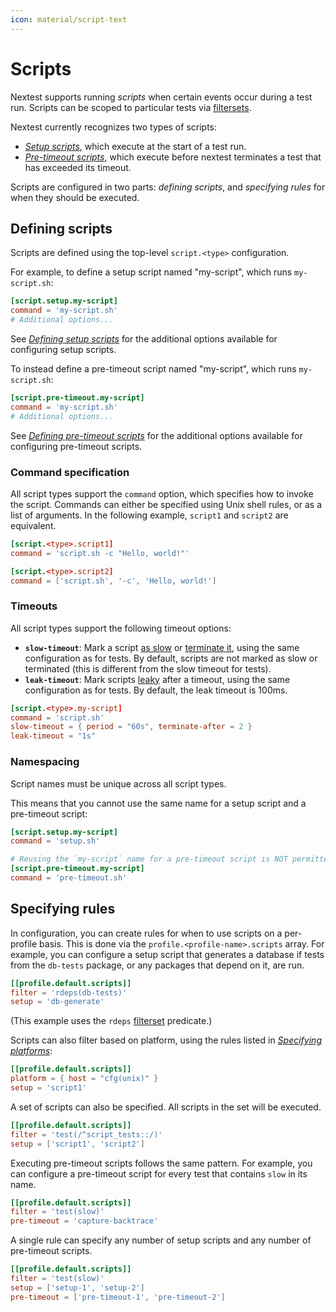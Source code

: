 ```yaml
---
icon: material/script-text
---
```


# Scripts

Nextest supports running _scripts_ when certain events occur during a test run. Scripts can be scoped to particular tests via [filtersets](../filtersets/index.md).

Nextest currently recognizes two types of scripts:

* [_Setup scripts_](setup.md), which execute at the start of a test run.
* [_Pre-timeout scripts_](pre-timeout.md), which execute before nextest terminates a test that has exceeded its timeout.

Scripts are configured in two parts: _defining scripts_, and _specifying rules_ for when they should be executed.

## Defining scripts

Scripts are defined using the top-level `script.<type>` configuration.

For example, to define a setup script named "my-script", which runs `my-script.sh`:

```toml title="Setup script definition in <code>.config/nextest.toml</code>"
[script.setup.my-script]
command = 'my-script.sh'
# Additional options...
```

See [_Defining setup scripts_](setup.md#defining-setup-scripts) for the additional options available for configuring setup scripts.

To instead define a pre-timeout script named "my-script", which runs `my-script.sh`:

```toml title="Pre-timeout script definition in <code>.config/nextest.toml</code>"
[script.pre-timeout.my-script]
command = 'my-script.sh'
# Additional options...
```

See [_Defining pre-timeout scripts_](pre-timeout.md#defining-pre-timeout-scripts) for the additional options available for configuring pre-timeout scripts.

### Command specification

All script types support the `command` option, which specifies how to invoke the script. Commands can either be specified using Unix shell rules, or as a list of arguments. In the following example, `script1` and `script2` are equivalent.

```toml
[script.<type>.script1]
command = 'script.sh -c "Hello, world!"'

[script.<type>.script2]
command = ['script.sh', '-c', 'Hello, world!']
```

### Timeouts

All script types support the following timeout options:

- **`slow-timeout`**: Mark a script [as slow](../features/slow-tests.md) or [terminate it](../features/slow-tests.md#terminating-tests-after-a-timeout), using the same configuration as for tests. By default, scripts are not marked as slow or terminated (this is different from the slow timeout for tests).
- **`leak-timeout`**: Mark scripts [leaky](../features/leaky-tests.md) after a timeout, using the same configuration as for tests. By default, the leak timeout is 100ms.


```toml title="Script definition with timeouts"
[script.<type>.my-script]
command = 'script.sh'
slow-timeout = { period = "60s", terminate-after = 2 }
leak-timeout = "1s"
```

### Namespacing

Script names must be unique across all script types.

This means that you cannot use the same name for a setup script and a pre-timeout script:

```toml title="Pre-timeout script definition in <code>.config/nextest.toml</code>"
[script.setup.my-script]
command = 'setup.sh'

# Reusing the `my-script` name for a pre-timeout script is NOT permitted.
[script.pre-timeout.my-script]
command = 'pre-timeout.sh'
```

## Specifying rules

In configuration, you can create rules for when to use scripts on a per-profile basis. This is done via the `profile.<profile-name>.scripts` array. For example, you can configure a setup script that generates a database if tests from the `db-tests` package, or any packages that depend on it, are run.

```toml title="Basic rules"
[[profile.default.scripts]]
filter = 'rdeps(db-tests)'
setup = 'db-generate'
```

(This example uses the `rdeps` [filterset](../filtersets/index.md) predicate.)

Scripts can also filter based on platform, using the rules listed in [_Specifying platforms_](../configuration/specifying-platforms.md):

```toml title="Platform-specific rules"
[[profile.default.scripts]]
platform = { host = "cfg(unix)" }
setup = 'script1'
```

A set of scripts can also be specified. All scripts in the set will be executed.

```toml title="Multiple setup scripts"
[[profile.default.scripts]]
filter = 'test(/^script_tests::/)'
setup = ['script1', 'script2']
```

Executing pre-timeout scripts follows the same pattern. For example, you can configure a pre-timeout script for every test that contains `slow` in its name.

```toml title="Basic pre-timeout rules"
[[profile.default.scripts]]
filter = 'test(slow)'
pre-timeout = 'capture-backtrace'
```

A single rule can specify any number of setup scripts and any number of pre-timeout scripts.

```toml title="Combination rules"
[[profile.default.scripts]]
filter = 'test(slow)'
setup = ['setup-1', 'setup-2']
pre-timeout = ['pre-timeout-1', 'pre-timeout-2']
```
